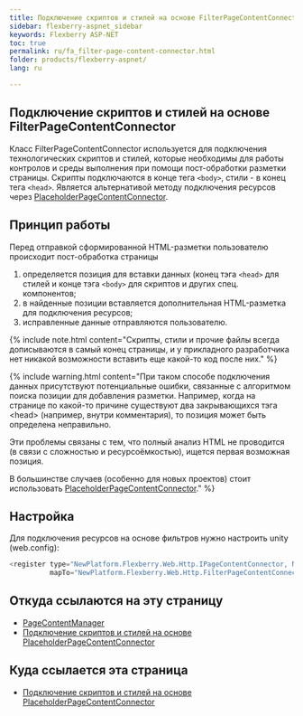 ```yaml
---
title: Подключение скриптов и стилей на основе FilterPageContentConnector
sidebar: flexberry-aspnet_sidebar
keywords: Flexberry ASP-NET
toc: true
permalink: ru/fa_filter-page-content-connector.html
folder: products/flexberry-aspnet/
lang: ru

---
```


## Подключение скриптов и стилей на основе FilterPageContentConnector
Класс FilterPageContentConnector используется для подключения технологических скриптов и стилей, которые необходимы для работы контролов и среды выполнения при помощи пост-обработки разметки страницы. Скрипты подключаются в конце тега `<body>`, стили - в конец тега `<head>`.
Является альтернативой методу подключения ресурсов через [PlaceholderPageContentConnector](placeholder-page-content-connector.html).

## Принцип работы
Перед отправкой сформированной HTML-разметки пользователю происходит пост-обработка страницы

1. определяется позиция для вставки данных (конец тэга `<head>` для стилей и конце тэга `<body>` для скриптов и других спец. компонентов;
2. в найденные позиции вставляется дополнительная HTML-разметка для подключения ресурсов;
3. исправленные данные отправляются пользователю.

{% include note.html content="Скрипты, стили и прочие файлы всегда дописываются в самый конец страницы, и у прикладного разработчика нет никакой возможности вставить еще какой-то код после них." %}

{% include warning.html content="При таком способе подключения данных присутствуют потенциальные ошибки, связанные с алгоритмом поиска позиции для добавления разметки. Например, когда на странице по какой-то причине существуют два закрывающихся тэга &lt;head&gt; (например, внутри комментария), то позиция может быть определена неправильно.

Эти проблемы связаны с тем, что полный анализ HTML не проводится (в связи с сложностью и ресурсоёмкостью), ищется первая возможная позиция.

В большинстве случаев (особенно для новых проектов) стоит использовать [PlaceholderPageContentConnector](fa_placeholder-page-content-connector.html)." %}

## Настройка
Для подключения ресурсов на основе фильтров нужно настроить unity (web.config):

```cs
<register type="NewPlatform.Flexberry.Web.Http.IPageContentConnector, NewPlatform.Flexberry.Web.Http"
          mapTo="NewPlatform.Flexberry.Web.Http.FilterPageContentConnector, NewPlatform.Flexberry.Web.Http" />
```

## Откуда ссылаются на эту страницу

* [PageContentManager](fa_page-content-manager.html)
* [Подключение скриптов и стилей на основе PlaceholderPageContentConnector](fa_placeholder-page-content-connector.html)

## Куда ссылается эта страница

* [Подключение скриптов и стилей на основе PlaceholderPageContentConnector](fa_placeholder-page-content-connector.html)